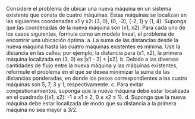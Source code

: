 Considere el problema de ubicar una nueva máquina en un sistema existente que consta de cuatro máquinas. Estas máquinas se localizan en las siguientes coordenadas x1 y x2: (3, 0), (0, -3), (-2, 1) y (1, 4). Suponga que las coordenadas de la nueva máquina son (x1, x2). Para cada uno de los casos siguientes, formule como un modelo lineal, el problema de encontrar una ubicación óptima.
a. La suma de las distancias desde la nueva máquina hasta las cuatro máquinas existentes es mínima. Use la distancia en las calles; por ejemplo, la distancia para (x1, x2), la primera máquina localizada en (3, 0) es |x1 - 3| + |x2|.
b. Debido a las diversas cantidades de flujo entre la nueva máquina y las máquinas existentes, reformule el problema en el que se desea minimizar la suma de las distancias ponderadas, en donde los pesos correspondientes a las cuatro máquinas son 5, 7, 3 y 1, respectivamente.
c. Para evitar congestionamientos, suponga que la nueva máquina debe estar localizada en el cuadrado {(x1, x2): -1 ≤ x1 ≤ 2, 0 ≤ x2 ≤ 1}.
d. Suponga que la nueva máquina debe estar localizada de modo que su distancia a la primera máquina no sea mayor a 3/2.
